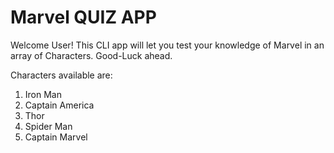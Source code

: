 # Marvel QUIZ APP

Welcome User! This CLI  app will let you test your knowledge of Marvel in an array of Characters.
Good-Luck ahead.

Characters available are:
1. Iron Man
1. Captain America
3. Thor
4. Spider Man
1. Captain Marvel